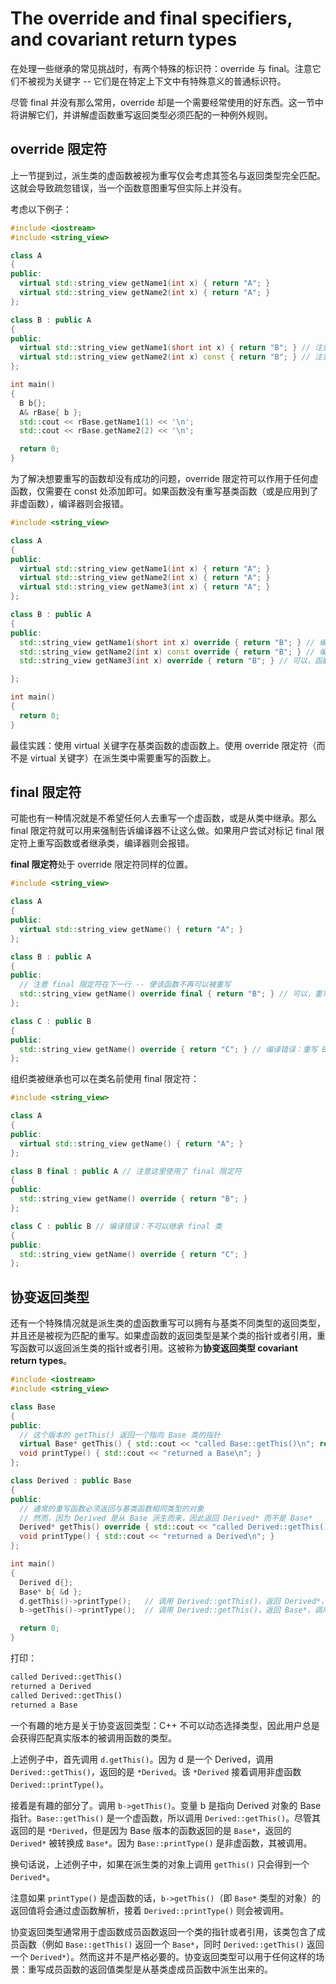 # The override and final specifiers, and covariant return types

在处理一些继承的常见挑战时，有两个特殊的标识符：override 与 final。注意它们不被视为关键字 -- 它们是在特定上下文中有特殊意义的普通标识符。

尽管 final 并没有那么常用，override 却是一个需要经常使用的好东西。这一节中将讲解它们，并讲解虚函数重写返回类型必须匹配的一种例外规则。

## override 限定符

上一节提到过，派生类的虚函数被视为重写仅会考虑其签名与返回类型完全匹配。这就会导致疏忽错误，当一个函数意图重写但实际上并没有。

考虑以下例子：

```cpp
#include <iostream>
#include <string_view>

class A
{
public:
  virtual std::string_view getName1(int x) { return "A"; }
  virtual std::string_view getName2(int x) { return "A"; }
};

class B : public A
{
public:
  virtual std::string_view getName1(short int x) { return "B"; } // 注意：参数是 short int
  virtual std::string_view getName2(int x) const { return "B"; } // 注意：函数是 const
};

int main()
{
  B b{};
  A& rBase{ b };
  std::cout << rBase.getName1(1) << '\n';
  std::cout << rBase.getName2(2) << '\n';

  return 0;
}
```

为了解决想要重写的函数却没有成功的问题，override 限定符可以作用于任何虚函数，仅需要在 const 处添加即可。如果函数没有重写基类函数（或是应用到了非虚函数），编译器则会报错。

```cpp
#include <string_view>

class A
{
public:
  virtual std::string_view getName1(int x) { return "A"; }
  virtual std::string_view getName2(int x) { return "A"; }
  virtual std::string_view getName3(int x) { return "A"; }
};

class B : public A
{
public:
  std::string_view getName1(short int x) override { return "B"; } // 编译错误，函数并没有重写
  std::string_view getName2(int x) const override { return "B"; } // 编译错误，函数并没有重写
  std::string_view getName3(int x) override { return "B"; } // 可以，函数重写了 A::getName3(int)

};

int main()
{
  return 0;
}
```

最佳实践：使用 virtual 关键字在基类函数的虚函数上。使用 override 限定符（而不是 virtual 关键字）在派生类中需要重写的函数上。

## final 限定符

可能也有一种情况就是不希望任何人去重写一个虚函数，或是从类中继承。那么 final 限定符就可以用来强制告诉编译器不让这么做。如果用户尝试对标记 final 限定符上重写函数或者继承类，编译器则会报错。

**final 限定符**处于 override 限定符同样的位置。

```cpp
#include <string_view>

class A
{
public:
  virtual std::string_view getName() { return "A"; }
};

class B : public A
{
public:
  // 注意 final 限定符在下一行 -- 使该函数不再可以被重写
  std::string_view getName() override final { return "B"; } // 可以，重写 A::getName()
};

class C : public B
{
public:
  std::string_view getName() override { return "C"; } // 编译错误：重写 B::getName()，其为 final
};
```

组织类被继承也可以在类名前使用 final 限定符：

```cpp
#include <string_view>

class A
{
public:
  virtual std::string_view getName() { return "A"; }
};

class B final : public A // 注意这里使用了 final 限定符
{
public:
  std::string_view getName() override { return "B"; }
};

class C : public B // 编译错误：不可以继承 final 类
{
public:
  std::string_view getName() override { return "C"; }
};
```

## 协变返回类型

还有一个特殊情况就是派生类的虚函数重写可以拥有与基类不同类型的返回类型，并且还是被视为匹配的重写。如果虚函数的返回类型是某个类的指针或者引用，重写函数可以返回派生类的指针或者引用。这被称为**协变返回类型 covariant return types**。

```cpp
#include <iostream>
#include <string_view>

class Base
{
public:
  // 这个版本的 getThis() 返回一个指向 Base 类的指针
  virtual Base* getThis() { std::cout << "called Base::getThis()\n"; return this; }
  void printType() { std::cout << "returned a Base\n"; }
};

class Derived : public Base
{
public:
  // 通常的重写函数必须返回与基类函数相同类型的对象
  // 然而，因为 Derived 是从 Base 派生而来，因此返回 Derived* 而不是 Base*
  Derived* getThis() override { std::cout << "called Derived::getThis()\n";  return this; }
  void printType() { std::cout << "returned a Derived\n"; }
};

int main()
{
  Derived d{};
  Base* b{ &d };
  d.getThis()->printType();   // 调用 Derived::getThis()，返回 Derived*，调用 Derived::printType
  b->getThis()->printType();  // 调用 Derived::getThis()，返回 Base*，调用 Base::printType

  return 0;
}
```

打印：

```txt
called Derived::getThis()
returned a Derived
called Derived::getThis()
returned a Base
```

一个有趣的地方是关于协变返回类型：C++ 不可以动态选择类型，因此用户总是会获得匹配真实版本的被调用函数的类型。

上述例子中，首先调用 `d.getThis()`。因为 d 是一个 Derived，调用 `Derived::getThis()`，返回的是 `*Derived`。该 `*Derived` 接着调用非虚函数 `Derived::printType()`。

接着是有趣的部分了。调用 `b->getThis()`。变量 b 是指向 Derived 对象的 Base 指针。`Base::getThis()` 是一个虚函数，所以调用 `Derived::getThis()`。尽管其返回的是 `*Derived`，但是因为 Base 版本的函数返回的是 `Base*`，返回的 `Derived*` 被转换成 `Base*`。因为 `Base::printType()` 是非虚函数，其被调用。

换句话说，上述例子中，如果在派生类的对象上调用 `getThis()` 只会得到一个 `Derived*`。

注意如果 `printType()` 是虚函数的话，`b->getThis()`（即 `Base*` 类型的对象）的返回值将会通过虚函数解析，接着 `Derived::printType()` 则会被调用。

协变返回类型通常用于虚函数成员函数返回一个类的指针或者引用，该类包含了成员函数（例如 `Base::getThis()` 返回一个 `Base*`，同时 `Derived::getThis()` 返回一个 `Derived*`）。然而这并不是严格必要的。协变返回类型可以用于任何这样的场景：重写成员函数的返回值类型是从基类虚成员函数中派生出来的。
